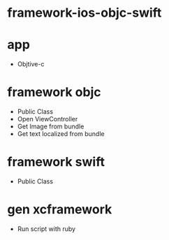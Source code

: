 # framework-ios-objc-swift

# app
- Objtive-c

# framework objc
- Public Class
- Open ViewController
- Get Image from bundle
- Get text localized from bundle

# framework swift
- Public Class

# gen xcframework
- Run script with ruby
